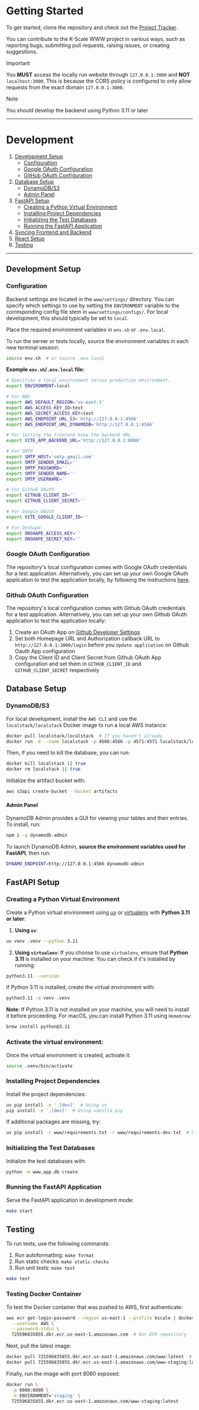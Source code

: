 # Getting Started

To get started, clone the repository and check out the [Project Tracker](https://github.com/orgs/kscalelabs/projects/8/views/1).

You can contribute to the K-Scale WWW project in various ways, such as reporting bugs, submitting pull requests, raising issues, or creating suggestions.

> [!IMPORTANT]
> You **MUST** access the locally run website through `127.0.0.1:3000` and **NOT** `localhost:3000`. This is because the CORS policy is configured to only allow requests from the exact domain `127.0.0.1:3000`.

> [!NOTE]
> You should develop the backend using Python 3.11 or later

---

# Development

1. [Development Setup](#development-setup)
   - [Configuration](#configuration)
   - [Google OAuth Configuration](#google-oauth-configuration)
   - [GitHub OAuth Configuration](#github-oauth-configuration)
2. [Database Setup](#database-setup)
   - [DynamoDB/S3](#dynamodbs3)
   - [Admin Panel](#admin-panel)
3. [FastAPI Setup](#fastapi-setup)
   - [Creating a Python Virtual Environment](#creating-a-python-virtual-environment)
   - [Installing Project Dependencies](#installing-project-dependencies)
   - [Initializing the Test Databases](#initializing-the-test-databases)
   - [Running the FastAPI Application](#running-the-fastapi-application)
4. [Syncing Frontend and Backend](#syncing-frontend-and-backend)
5. [React Setup](#react-setup)
6. [Testing](#testing)

---

## Development Setup

### Configuration

Backend settings are located in the `www/settings/` directory. You can specify which settings to use by setting the `ENVIRONMENT` variable to the corresponding config file stem in `www/settings/configs/`. For local development, this should typically be set to `local`.

Place the required environment variables in `env.sh` or `.env.local`.

To run the server or tests locally, source the environment variables in each new terminal session:

```bash
source env.sh  # or source .env.local
```

**Example `env.sh`/`.env.local` file:**

```bash
# Specifies a local environment versus production environment.
export ENVIRONMENT=local

# For AWS
export AWS_DEFAULT_REGION='us-east-1'
export AWS_ACCESS_KEY_ID=test
export AWS_SECRET_ACCESS_KEY=test
export AWS_ENDPOINT_URL_S3='http://127.0.0.1:4566'
export AWS_ENDPOINT_URL_DYNAMODB='http://127.0.0.1:4566'

# For letting the frontend know the backend URL.
export VITE_APP_BACKEND_URL='http://127.0.0.1:8080'

# For SMTP
export SMTP_HOST='smtp.gmail.com'
export SMTP_SENDER_EMAIL=''
export SMTP_PASSWORD=''
export SMTP_SENDER_NAME=''
export SMTP_USERNAME=''

# For Github OAuth
export GITHUB_CLIENT_ID=''
export GITHUB_CLIENT_SECRET=''

# For Google OAuth
export VITE_GOOGLE_CLIENT_ID=''

# For OnShape
export ONSHAPE_ACCESS_KEY=''
export ONSHAPE_SECRET_KEY=''
```

### Google OAuth Configuration

The repository's local configuration comes with Google OAuth credentials for a test application. Alternatively, you can set up your own Google OAuth application to test the application locally, by following the instructions [here](https://blog.logrocket.com/guide-adding-google-login-react-app/).

### Github OAuth Configuration

The repository's local configuration comes with Github OAuth credentials for a test application. Alternatively, you can set up your own Github OAuth application to test the application locally:

1. Create an OAuth App on [Github Developer Settings](https://github.com/settings/developers)
2. Set both Homepage URL and Authorization callback URL to `http://127.0.0.1:3000/login` before you `Update application` on Github Oauth App configuration
3. Copy the Client ID and Client Secret from Github OAuth App configuration and set them in `GITHUB_CLIENT_ID` and `GITHUB_CLIENT_SECRET` respectively

## Database Setup

### DynamoDB/S3

For local development, install the `AWS CLI` and use the `localstack/localstack` Docker image to run a local AWS instance:

```bash
docker pull localstack/localstack  # If you haven't already
docker run -d --name localstack -p 4566:4566 -p 4571:4571 localstack/localstack
```

Then, if you need to kill the database, you can run:

```bash
docker kill localstack || true
docker rm localstack || true
```

Initialize the artifact bucket with:

```bash
aws s3api create-bucket --bucket artifacts
```

#### Admin Panel

DynamoDB Admin provides a GUI for viewing your tables and their entries. To install, run:

```bash
npm i -g dynamodb-admin
```

To launch DynamoDB Admin, **source the environment variables used for FastAPI**, then run:

```bash
DYNAMO_ENDPOINT=http://127.0.0.1:4566 dynamodb-admin
```

## FastAPI Setup

### Creating a Python Virtual Environment

Create a Python virtual environment using [uv](https://astral.sh/blog/uv) or [virtualenv](https://virtualenv.pypa.io/en/latest/) with **Python 3.11 or later**:

1. **Using `uv`**:

```bash
uv venv .venv --python 3.11
```

2. **Using `virtualenv`**: If you choose to use `virtualenv`, ensure that **Python 3.11** is installed on your machine. You can check if it's installed by running:

```bash
python3.11 --version
```

If Python 3.11 is installed, create the virtual environment with:

```bash
python3.11 -m venv .venv
```

**Note**: If Python 3.11 is not installed on your machine, you will need to install it before proceeding. For macOS, you can install Python 3.11 using `Homebrew`:

```bash
brew install python@3.11
```

### Activate the virtual environment:

Once the virtual environment is created, activate it:

```bash
source .venv/bin/activate
```

### Installing Project Dependencies

Install the project dependencies:

```bash
uv pip install -e '.[dev]'  # Using uv
pip install -e '.[dev]'  # Using vanilla pip
```

If additional packages are missing, try:

```bash
uv pip install -r www/requirements.txt -r www/requirements-dev.txt  # Using uv
```

### Initializing the Test Databases

Initialize the test databases with:

```bash
python -m www.app.db create
```

### Running the FastAPI Application

Serve the FastAPI application in development mode:

```bash
make start
```

## Testing

To run tests, use the following commands:

1. Run autoformatting: `make format`
2. Run static checks: `make static-checks`
3. Run unit tests: `make test`

```bash
make test
```

### Testing Docker Container

To test the Docker container that was pushed to AWS, first authenticate:

```bash
aws ecr get-login-password --region us-east-1 --profile kscale | docker login \
  --username AWS \
  --password-stdin \
  725596835855.dkr.ecr.us-east-1.amazonaws.com  # Our ECR repository
```

Next, pull the latest image:

```bash
docker pull 725596835855.dkr.ecr.us-east-1.amazonaws.com/www:latest  # Production
docker pull 725596835855.dkr.ecr.us-east-1.amazonaws.com/www-staging:latest  # Staging
```

Finally, run the image with port 8080 exposed:

```bash
docker run \
  -p 8080:8080 \
  -e ENVIRONMENT='staging' \
  725596835855.dkr.ecr.us-east-1.amazonaws.com/www-staging:latest
```
